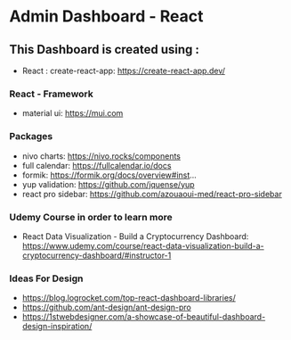 # Admin Dashboard - React

## This Dashboard is created using : 
- React : create-react-app: https://create-react-app.dev/

### React - Framework 
- material ui: https://mui.com

### Packages
- nivo charts: https://nivo.rocks/components
- full calendar: https://fullcalendar.io/docs
- formik: https://formik.org/docs/overview#inst...
- yup validation: https://github.com/jquense/yup
- react pro sidebar: https://github.com/azouaoui-med/react-pro-sidebar


### Udemy Course in order to learn more
- React Data Visualization - Build a Cryptocurrency Dashboard: https://www.udemy.com/course/react-data-visualization-build-a-cryptocurrency-dashboard/#instructor-1

### Ideas For Design 
- https://blog.logrocket.com/top-react-dashboard-libraries/
- https://github.com/ant-design/ant-design-pro
- https://1stwebdesigner.com/a-showcase-of-beautiful-dashboard-design-inspiration/
